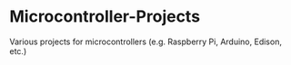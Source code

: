 # Microcontroller-Projects
Various projects for microcontrollers (e.g. Raspberry Pi, Arduino, Edison, etc.)
